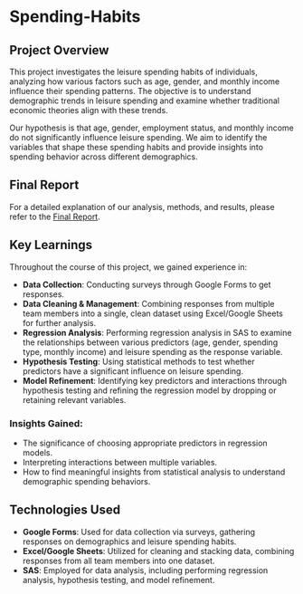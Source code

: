 # Spending-Habits
## Project Overview
This project investigates the leisure spending habits of individuals, analyzing how various factors such as age, gender, and monthly income influence their spending patterns. The objective is to understand demographic trends in leisure spending and examine whether traditional economic theories align with these trends.

Our hypothesis is that age, gender, employment status, and monthly income do not significantly influence leisure spending. We aim to identify the variables that shape these spending habits and provide insights into spending behavior across different demographics.

## Final Report
For a detailed explanation of our analysis, methods, and results, please refer to the [Final Report](./Spending-Habits-Report.pdf).

## Key Learnings
Throughout the course of this project, we gained experience in:
- **Data Collection**: Conducting surveys through Google Forms to get responses.
- **Data Cleaning & Management**: Combining responses from multiple team members into a single, clean dataset using Excel/Google Sheets for further analysis.
- **Regression Analysis**: Performing regression analysis in SAS to examine the relationships between various predictors (age, gender, spending type, monthly income) and leisure spending as the response variable.
- **Hypothesis Testing**: Using statistical methods to test whether predictors have a significant influence on leisure spending.
- **Model Refinement**: Identifying key predictors and interactions through hypothesis testing and refining the regression model by dropping or retaining relevant variables.

### Insights Gained:
- The significance of choosing appropriate predictors in regression models.
- Interpreting interactions between multiple variables.
- How to find meaningful insights from statistical analysis to understand demographic spending behaviors.

## Technologies Used
- **Google Forms**: Used for data collection via surveys, gathering responses on demographics and leisure spending habits.
- **Excel/Google Sheets**: Utilized for cleaning and stacking data, combining responses from all team members into one dataset.
- **SAS**: Employed for data analysis, including performing regression analysis, hypothesis testing, and model refinement.
